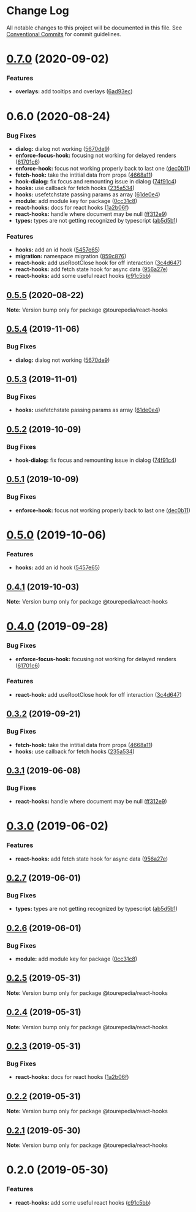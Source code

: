 # Change Log

All notable changes to this project will be documented in this file.
See [Conventional Commits](https://conventionalcommits.org) for commit guidelines.

# [0.7.0](https://github.com/sembark/gladio/compare/@gladio/react-hooks@0.6.0...@gladio/react-hooks@0.7.0) (2020-09-02)


### Features

* **overlays:** add tooltips and overlays ([6ad93ec](https://github.com/sembark/gladio/commit/6ad93ec))





# 0.6.0 (2020-08-24)


### Bug Fixes

* **dialog:** dialog not working ([5670de9](https://github.com/sembark/gladio/commit/5670de9))
* **enforce-focus-hook:** focusing not working for delayed renders ([61701c6](https://github.com/sembark/gladio/commit/61701c6))
* **enforce-hook:** focus not working properly back to last one ([dec0b11](https://github.com/sembark/gladio/commit/dec0b11))
* **fetch-hook:** take the intitial data from props ([4668a11](https://github.com/sembark/gladio/commit/4668a11))
* **hook-dialog:** fix focus and remounting issue in dialog ([74f91c4](https://github.com/sembark/gladio/commit/74f91c4))
* **hooks:** use callback for fetch hooks ([235a534](https://github.com/sembark/gladio/commit/235a534))
* **hooks:** usefetchstate passing params as array ([61de0e4](https://github.com/sembark/gladio/commit/61de0e4))
* **module:** add module key for package ([0cc31c8](https://github.com/sembark/gladio/commit/0cc31c8))
* **react-hooks:** docs for react hooks ([1a2b06f](https://github.com/sembark/gladio/commit/1a2b06f))
* **react-hooks:** handle where document may be null ([ff312e9](https://github.com/sembark/gladio/commit/ff312e9))
* **types:** types are not getting recognized by typescript ([ab5d5b1](https://github.com/sembark/gladio/commit/ab5d5b1))


### Features

* **hooks:** add an id hook ([5457e65](https://github.com/sembark/gladio/commit/5457e65))
* **migration:** namespace migration ([859c876](https://github.com/sembark/gladio/commit/859c876))
* **react-hook:** add useRootClose hook for off interaction ([3c4d647](https://github.com/sembark/gladio/commit/3c4d647))
* **react-hooks:** add fetch state hook for async data ([956a27e](https://github.com/sembark/gladio/commit/956a27e))
* **react-hooks:** add some useful react hooks ([c91c5bb](https://github.com/sembark/gladio/commit/c91c5bb))





## [0.5.5](https://github.com/sembark/gladio/compare/@tourepedia/react-hooks@0.5.4...@tourepedia/react-hooks@0.5.5) (2020-08-22)

**Note:** Version bump only for package @tourepedia/react-hooks





## [0.5.4](https://github.com/tourepedia/tp-ui/compare/@tourepedia/react-hooks@0.5.3...@tourepedia/react-hooks@0.5.4) (2019-11-06)


### Bug Fixes

* **dialog:** dialog not working ([5670de9](https://github.com/tourepedia/tp-ui/commit/5670de9))





## [0.5.3](https://github.com/tourepedia/tp-ui/compare/@tourepedia/react-hooks@0.5.2...@tourepedia/react-hooks@0.5.3) (2019-11-01)


### Bug Fixes

* **hooks:** usefetchstate passing params as array ([61de0e4](https://github.com/tourepedia/tp-ui/commit/61de0e4))





## [0.5.2](https://github.com/tourepedia/tp-ui/compare/@tourepedia/react-hooks@0.5.1...@tourepedia/react-hooks@0.5.2) (2019-10-09)


### Bug Fixes

* **hook-dialog:** fix focus and remounting issue in dialog ([74f91c4](https://github.com/tourepedia/tp-ui/commit/74f91c4))





## [0.5.1](https://github.com/tourepedia/tp-ui/compare/@tourepedia/react-hooks@0.5.0...@tourepedia/react-hooks@0.5.1) (2019-10-09)


### Bug Fixes

* **enforce-hook:** focus not working properly back to last one ([dec0b11](https://github.com/tourepedia/tp-ui/commit/dec0b11))





# [0.5.0](https://github.com/tourepedia/tp-ui/compare/@tourepedia/react-hooks@0.4.1...@tourepedia/react-hooks@0.5.0) (2019-10-06)


### Features

* **hooks:** add an id hook ([5457e65](https://github.com/tourepedia/tp-ui/commit/5457e65))





## [0.4.1](https://github.com/tourepedia/tp-ui/compare/@tourepedia/react-hooks@0.4.0...@tourepedia/react-hooks@0.4.1) (2019-10-03)

**Note:** Version bump only for package @tourepedia/react-hooks





# [0.4.0](https://github.com/tourepedia/tp-ui/compare/@tourepedia/react-hooks@0.3.2...@tourepedia/react-hooks@0.4.0) (2019-09-28)


### Bug Fixes

* **enforce-focus-hook:** focusing not working for delayed renders ([61701c6](https://github.com/tourepedia/tp-ui/commit/61701c6))


### Features

* **react-hook:** add useRootClose hook for off interaction ([3c4d647](https://github.com/tourepedia/tp-ui/commit/3c4d647))





## [0.3.2](https://github.com/tourepedia/tp-ui/compare/@tourepedia/react-hooks@0.3.1...@tourepedia/react-hooks@0.3.2) (2019-09-21)


### Bug Fixes

* **fetch-hook:** take the intitial data from props ([4668a11](https://github.com/tourepedia/tp-ui/commit/4668a11))
* **hooks:** use callback for fetch hooks ([235a534](https://github.com/tourepedia/tp-ui/commit/235a534))





## [0.3.1](https://github.com/tourepedia/tp-ui/compare/@tourepedia/react-hooks@0.3.0...@tourepedia/react-hooks@0.3.1) (2019-06-08)


### Bug Fixes

* **react-hooks:** handle where document may be null ([ff312e9](https://github.com/tourepedia/tp-ui/commit/ff312e9))





# [0.3.0](https://github.com/tourepedia/tp-ui/compare/@tourepedia/react-hooks@0.2.7...@tourepedia/react-hooks@0.3.0) (2019-06-02)


### Features

* **react-hooks:** add fetch state hook for async data ([956a27e](https://github.com/tourepedia/tp-ui/commit/956a27e))





## [0.2.7](https://github.com/tourepedia/tp-ui/compare/@tourepedia/react-hooks@0.2.6...@tourepedia/react-hooks@0.2.7) (2019-06-01)


### Bug Fixes

* **types:** types are not getting recognized by typescript ([ab5d5b1](https://github.com/tourepedia/tp-ui/commit/ab5d5b1))





## [0.2.6](https://github.com/tourepedia/tp-ui/compare/@tourepedia/react-hooks@0.2.5...@tourepedia/react-hooks@0.2.6) (2019-06-01)


### Bug Fixes

* **module:** add module key for package ([0cc31c8](https://github.com/tourepedia/tp-ui/commit/0cc31c8))





## [0.2.5](https://github.com/tourepedia/tp-ui/compare/@tourepedia/react-hooks@0.2.4...@tourepedia/react-hooks@0.2.5) (2019-05-31)

**Note:** Version bump only for package @tourepedia/react-hooks





## [0.2.4](https://github.com/tourepedia/tp-ui/compare/@tourepedia/react-hooks@0.2.3...@tourepedia/react-hooks@0.2.4) (2019-05-31)

**Note:** Version bump only for package @tourepedia/react-hooks





## [0.2.3](https://github.com/tourepedia/tp-ui/compare/@tourepedia/react-hooks@0.2.2...@tourepedia/react-hooks@0.2.3) (2019-05-31)


### Bug Fixes

* **react-hooks:** docs for react hooks ([1a2b06f](https://github.com/tourepedia/tp-ui/commit/1a2b06f))





## [0.2.2](https://github.com/tourepedia/tp-ui/compare/@tourepedia/react-hooks@0.2.1...@tourepedia/react-hooks@0.2.2) (2019-05-31)

**Note:** Version bump only for package @tourepedia/react-hooks





## [0.2.1](https://github.com/tourepedia/tp-ui/compare/@tourepedia/react-hooks@0.2.0...@tourepedia/react-hooks@0.2.1) (2019-05-30)

**Note:** Version bump only for package @tourepedia/react-hooks





# 0.2.0 (2019-05-30)


### Features

* **react-hooks:** add some useful react hooks ([c91c5bb](https://github.com/tourepedia/tp-ui/commit/c91c5bb))
